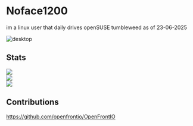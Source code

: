 # Noface1200
im a linux user that daily drives openSUSE tumbleweed as of 23-06-2025

![desktop](https://i.imgur.com/cJcNyCZ.png)

## Stats

![](https://github-readme-stats.vercel.app/api?username=Jerryslang&theme=dark&hide_border=false&include_all_commits=true&count_private=true)<br/>
![](https://github-readme-streak-stats.herokuapp.com/?user=Jerryslang&theme=dark&hide_border=false)<br/>
![](https://github-readme-stats.vercel.app/api/top-langs/?username=Jerryslang&theme=dark&hide_border=false&include_all_commits=true&count_private=true&layout=compact)

## Contributions
https://github.com/openfrontio/OpenFrontIO
